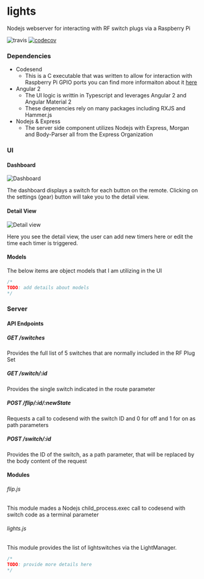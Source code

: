 # lights
Nodejs webserver for interacting with RF switch plugs via a Raspberry Pi

![travis](https://img.shields.io/travis/freemasen/lights.svg)
[![codecov](https://codecov.io/gh/FreeMasen/lights/branch/master/graph/badge.svg)](https://codecov.io/gh/FreeMasen/lights)


### Dependencies
- Codesend
    - This is a C executable that was written to allow for interaction with Raspberry Pi GPIO ports
      you can find more informaiton about it [here](http://wiringpi.com/)
- Angular 2
    - The UI logic is writtin in Typescript and leverages Angular 2 and Angular Material 2
    - These depenencies rely on many packages including RXJS and Hammer.js
- Nodejs & Express
    - The server side component utilizes Nodejs with Express, Morgan and Body-Parser all from the Express Organization

### UI

#### Dashboard

![Dashboard](http://i.imgur.com/EuV3jwo.png)

The dashboard displays a switch for each button on the remote. Clicking on the settings (gear) button will
take you to the detail view.

#### Detail View


![Detail view](http://i.imgur.com/4gLNvvC.png)

Here you see the detail view, the user can add new timers here or edit the time each timer is triggered.

#### Models

The below items are object models that I am utilizing in the UI

``` javascript
/*
TODO: add details about models
*/
```

### Server

#### API Endpoints

##### GET /switches

Provides the full list of 5 switches that are normally included in the RF Plug Set

##### GET /switch/:id

Provides the single switch indicated in the route parameter

##### POST /flip/:id/:newState

Requests a call to codesend with the switch ID and 0 for off and 1 for on as path parameters

##### POST /switch/:id

Provides the ID of the switch, as a path parameter, that will be replaced by the body content of the request

#### Modules

###### flip.js

This module mades a Nodejs child_process.exec call to codesend with switch code as a terminal parameter

###### lights.js

This module provides the list of lightswitches via the LightManager.
```javascript
/*
TODO: provide more details here
*/
```





